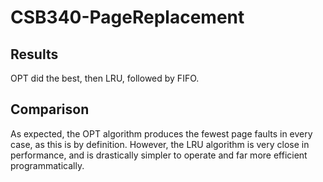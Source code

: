 # CSB340-PageReplacement

## Results
OPT did the best, then LRU, followed by FIFO.

## Comparison
As expected, the OPT algorithm produces the fewest page faults in every case, as this is by definition.  However, the LRU algorithm is very close in performance, and is drastically simpler to operate and far more efficient programmatically.

